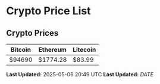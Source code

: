 # Crypto Price List

## Crypto Prices
| Bitcoin | Ethereum | Litecoin |
| ------- | -------- | -------- |
| $94690 | $1774.28 | $83.99 |
**Last Updated:** 2025-05-06 20:49 UTC
**Last Updated:** $DATE$
